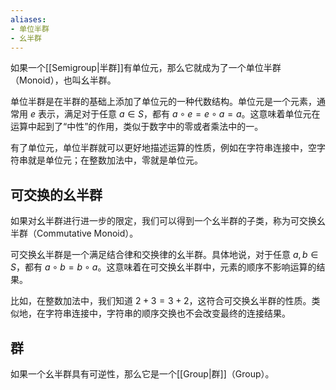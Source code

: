 ```yaml
---
aliases:
- 单位半群
- 幺半群
---
```


如果一个[[Semigroup|半群]]有单位元，那么它就成为了一个单位半群（Monoid），也叫幺半群。

单位半群是在半群的基础上添加了单位元的一种代数结构。单位元是一个元素，通常用 $e$ 表示，满足对于任意 $a \in S$，都有 $a \circ e = e \circ a = a$。这意味着单位元在运算中起到了“中性”的作用，类似于数字中的零或者乘法中的一。

有了单位元，单位半群就可以更好地描述运算的性质，例如在字符串连接中，空字符串就是单位元；在整数加法中，零就是单位元。

## 可交换的幺半群

如果对幺半群进行进一步的限定，我们可以得到一个幺半群的子类，称为可交换幺半群（Commutative Monoid）。

可交换幺半群是一个满足结合律和交换律的幺半群。具体地说，对于任意 $a, b \in S$，都有 $a \circ b = b \circ a$。这意味着在可交换幺半群中，元素的顺序不影响运算的结果。

比如，在整数加法中，我们知道 $2 + 3 = 3 + 2$，这符合可交换幺半群的性质。类似地，在字符串连接中，字符串的顺序交换也不会改变最终的连接结果。

## 群

如果一个幺半群具有可逆性，那么它是一个[[Group|群]]（Group）。
